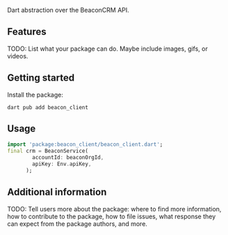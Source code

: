 <!-- 
This README describes the package. If you publish this package to pub.dev,
this README's contents appear on the landing page for your package.

For information about how to write a good package README, see the guide for
[writing package pages](https://dart.dev/tools/pub/writing-package-pages). 

For general information about developing packages, see the Dart guide for
[creating packages](https://dart.dev/guides/libraries/create-packages)
and the Flutter guide for
[developing packages and plugins](https://flutter.dev/to/develop-packages). 
-->

Dart abstraction over the BeaconCRM API.

## Features

TODO: List what your package can do. Maybe include images, gifs, or videos.

## Getting started

Install the package:

```
dart pub add beacon_client
```

## Usage


```dart
import 'package:beacon_client/beacon_client.dart';
final crm = BeaconService(
        accountId: beaconOrgId,
        apiKey: Env.apiKey,
      );
```

## Additional information

TODO: Tell users more about the package: where to find more information, how to 
contribute to the package, how to file issues, what response they can expect 
from the package authors, and more.
